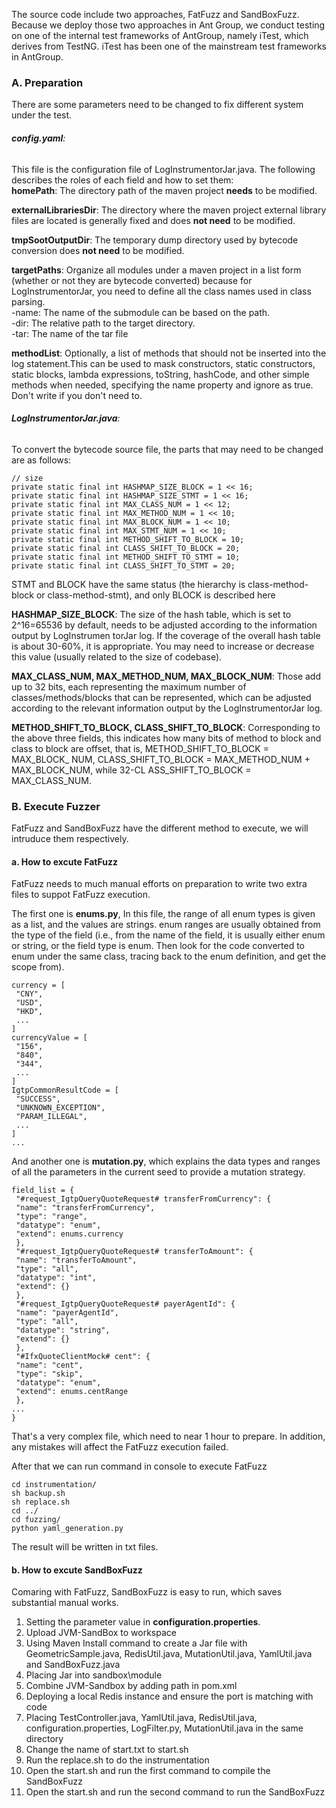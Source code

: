 The source code include two approaches, FatFuzz and SandBoxFuzz.  
Because we deploy those two approaches in Ant Group, we conduct testing on one of the internal test frameworks of AntGroup, namely iTest, which derives from TestNG.
iTest has been one of the mainstream test frameworks in AntGroup.  

### A. Preparation  
There are some parameters need to be changed to fix different system under the test.

###### _**config.yaml**_:
This file is the configuration file of LogInstrumentorJar.java. The following describes the roles of each field and how to set them:  
**homePath**: The directory path of the maven project **needs** to be modified.

**externalLibrariesDir**: The directory where the maven project external library files are located is generally fixed and does **not need** to be modified.

**tmpSootOutputDir**: The temporary dump directory used by bytecode conversion does **not need** to be modified.

**targetPaths**: Organize all modules under a maven project in a list form (whether or not they are bytecode converted) because for LogInstrumentorJar, you need to define all the class names used in class parsing.  
  -name: The name of the submodule can be based on the path.  
  -dir: The relative path to the target directory.  
  -tar: The name of the tar file
  
**methodList**: Optionally, a list of methods that should not be inserted into the log statement.This can be used to mask constructors, static constructors, static blocks, lambda expressions, toString, hashCode, and other simple methods when needed, specifying the name property and ignore as true. Don't write if you don't need to.

###### _**LogInstrumentorJar.java**_:
To convert the bytecode source file, the parts that may need to be changed are as follows:  
```
// size
private static final int HASHMAP_SIZE_BLOCK = 1 << 16;
private static final int HASHMAP_SIZE_STMT = 1 << 16;
private static final int MAX_CLASS_NUM = 1 << 12;
private static final int MAX_METHOD_NUM = 1 << 10;
private static final int MAX_BLOCK_NUM = 1 << 10;
private static final int MAX_STMT_NUM = 1 << 10;
private static final int METHOD_SHIFT_TO_BLOCK = 10;
private static final int CLASS_SHIFT_TO_BLOCK = 20;
private static final int METHOD_SHIFT_TO_STMT = 10;
private static final int CLASS_SHIFT_TO_STMT = 20;
```
STMT and BLOCK have the same status (the hierarchy is class-method-block or class-method-stmt), and only BLOCK is described here

**HASHMAP_SIZE_BLOCK**: The size of the hash table, which is set to 2^16=65536 by default, needs to be adjusted according to the information output by LogInstrumen torJar log. 
If the coverage of the overall hash table is about 30-60%, it is appropriate. You may need to increase or decrease this value (usually related to the size of codebase).

**MAX_CLASS_NUM, MAX_METHOD_NUM, MAX_BLOCK_NUM**: Those add up to 32 bits, each representing the maximum number of classes/methods/blocks that can be represented, which can be adjusted according to the relevant information output by the LogInstrumentorJar log.

**METHOD_SHIFT_TO_BLOCK, CLASS_SHIFT_TO_BLOCK**: Corresponding to the above three fields, this indicates how many bits of method to block and class to block are offset, that is, METHOD_SHIFT_TO_BLOCK = MAX_BLOCK_ NUM, CLASS_SHIFT_TO_BLOCK = MAX_METHOD_NUM + MAX_BLOCK_NUM, while 32-CL ASS_SHIFT_TO_BLOCK = MAX_CLASS_NUM.

### B. Execute Fuzzer  
FatFuzz and SandBoxFuzz have the different method to execute, we will intruduce them respectively.  
#### a. How to excute FatFuzz  
FatFuzz needs to much manual efforts on preparation to write two extra files to suppot FatFuzz execution.

The first one is **enums.py**, In this file, the range of all enum types is given as a list, and the values are strings. 
enum ranges are usually obtained from the type of the field 
(i.e., from the name of the field, it is usually either enum or string, or the field type is enum. Then look for the code converted to enum under the same class, tracing back to the enum definition, and get the scope from).  
```
currency = [
 "CNY",
 "USD",
 "HKD",
 ...
]
currencyValue = [
 "156",
 "840",
 "344",
 ...
]
IgtpCommonResultCode = [
 "SUCCESS",
 "UNKNOWN_EXCEPTION",
 "PARAM_ILLEGAL",
 ...
]
...
```

And another one is **mutation.py**, which explains the data types and ranges of all the parameters in the current seed to provide a mutation strategy. 
```
field_list = {
 "#request_IgtpQueryQuoteRequest# transferFromCurrency": {
 "name": "transferFromCurrency",
 "type": "range",
 "datatype": "enum",
 "extend": enums.currency
 },
 "#request_IgtpQueryQuoteRequest# transferToAmount": {
 "name": "transferToAmount",
 "type": "all",
 "datatype": "int",
 "extend": {}
 },
 "#request_IgtpQueryQuoteRequest# payerAgentId": {
 "name": "payerAgentId",
 "type": "all",
 "datatype": "string",
 "extend": {}
 },
 "#IfxQuoteClientMock# cent": {
 "name": "cent",
 "type": "skip",
 "datatype": "enum",
 "extend": enums.centRange
 },
...
}

```
That's a very complex file, which need to near 1 hour to prepare.
In addition, any mistakes will affect the FatFuzz execution failed.

After that we can run command in console to execute FatFuzz
```
cd instrumentation/
sh backup.sh
sh replace.sh
cd ../
cd fuzzing/
python yaml_generation.py
```
The result will be written in txt files.

#### b. How to excute SandBoxFuzz
Comaring with FatFuzz, SandBoxFuzz is easy to run, which saves substantial manual works.  
1. Setting the parameter value in **configuration.properties**.
2. Upload JVM-SandBox to workspace
3. Using Maven Install command to create a Jar file with GeometricSample.java, RedisUtil.java, MutationUtil.java, YamlUtil.java and SandBoxFuzz.java
4. Placing Jar into sandbox\module
5. Combine JVM-Sandbox by adding path in pom.xml
6. Deploying a local Redis instance and ensure the port is matching with code
7. Placing TestController.java, YamlUtil.java, RedisUtil.java, configuration.properties, LogFilter.py, MutationUtil.java in the same directory
8. Change the name of start.txt to start.sh
9. Run the replace.sh to do the instrumentation
10. Open the start.sh and run the first command to compile the SandBoxFuzz
11. Open the start.sh and run the second command to run the SandBoxFuzz
